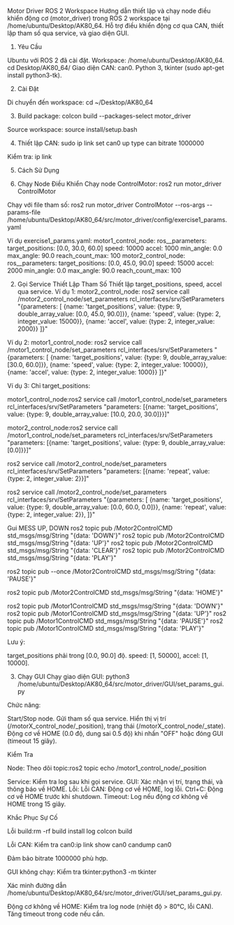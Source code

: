 Motor Driver ROS 2 Workspace
Hướng dẫn thiết lập và chạy node điều khiển động cơ (motor_driver) trong ROS 2 workspace tại /home/ubuntu/Desktop/AK80_64. Hỗ trợ điều khiển động cơ qua CAN, thiết lập tham số qua service, và giao diện GUI.

1. Yêu Cầu

Ubuntu với ROS 2 đã cài đặt.
Workspace: /home/ubuntu/Desktop/AK80_64.
cd Desktop/AK80_64/
Giao diện CAN: can0.
Python 3, tkinter (sudo apt-get install python3-tk).

2. Cài Đặt

Di chuyển đến workspace:
cd ~/Desktop/AK80_64


3. Build package:
colcon build --packages-select motor_driver


Source workspace:
source install/setup.bash


4. Thiết lập CAN:
sudo ip link set can0 up type can bitrate 1000000

Kiểm tra:
ip link



5. Cách Sử Dụng


1. Chạy Node Điều Khiển
Chạy node ControlMotor:
ros2 run motor_driver ControlMotor

Chạy với file tham số:
ros2 run motor_driver ControlMotor --ros-args --params-file /home/ubuntu/Desktop/AK80_64/src/motor_driver/config/exercise1_params.yaml

Ví dụ exercise1_params.yaml:
motor1_control_node:
  ros__parameters:
    target_positions: [0.0, 30.0, 60.0]
    speed: 10000
    accel: 1000
    min_angle: 0.0
    max_angle: 90.0
    reach_count_max: 100
motor2_control_node:
  ros__parameters:
    target_positions: [0.0, 45.0, 90.0]
    speed: 15000
    accel: 2000
    min_angle: 0.0
    max_angle: 90.0
    reach_count_max: 100

2. Gọi Service Thiết Lập Tham Số
Thiết lập target_positions, speed, accel qua service.
Ví dụ 1: motor2_control_node:
ros2 service call /motor2_control_node/set_parameters rcl_interfaces/srv/SetParameters "{parameters: [
    {name: 'target_positions', value: {type: 9, double_array_value: [0.0, 45.0, 90.0]}},
    {name: 'speed', value: {type: 2, integer_value: 15000}},
    {name: 'accel', value: {type: 2, integer_value: 2000}}
]}"

Ví dụ 2: motor1_control_node:
ros2 service call /motor1_control_node/set_parameters rcl_interfaces/srv/SetParameters "{parameters: [
    {name: 'target_positions', value: {type: 9, double_array_value: [30.0, 60.0]}},
    {name: 'speed', value: {type: 2, integer_value: 10000}},
    {name: 'accel', value: {type: 2, integer_value: 1000}}
]}"

Ví dụ 3: Chỉ target_positions:

motor1_control_node:ros2 service call /motor1_control_node/set_parameters rcl_interfaces/srv/SetParameters "parameters: [{name: 'target_positions', value: {type: 9, double_array_value: [10.0, 20.0, 30.0]}}]"


motor2_control_node:ros2 service call /motor1_control_node/set_parameters rcl_interfaces/srv/SetParameters "parameters: [{name: 'target_positions', value: {type: 9, double_array_value: [0.0]}}]"

ros2 service call /motor2_control_node/set_parameters rcl_interfaces/srv/SetParameters "parameters: [{name: 'repeat', value: {type: 2, integer_value: 2}}]"

ros2 service call /motor2_control_node/set_parameters rcl_interfaces/srv/SetParameters "{parameters: [
    {name: 'target_positions', value: {type: 9, double_array_value: [0.0, 60.0, 0.0]}},
    {name: 'repeat', value: {type: 2, integer_value: 2}},
]}"


Gui MESS UP, DOWN
ros2 topic pub /Motor2ControlCMD std_msgs/msg/String "{data: 'DOWN'}"
ros2 topic pub /Motor2ControlCMD std_msgs/msg/String "{data: 'UP'}"
ros2 topic pub /Motor2ControlCMD std_msgs/msg/String "{data: 'CLEAR'}"
ros2 topic pub /Motor2ControlCMD std_msgs/msg/String "{data: 'PLAY'}"

ros2 topic pub --once /Motor2ControlCMD std_msgs/msg/String "{data: 'PAUSE'}"

ros2 topic pub /Motor2ControlCMD std_msgs/msg/String "{data: 'HOME'}"

ros2 topic pub /Motor1ControlCMD std_msgs/msg/String "{data: 'DOWN'}"
ros2 topic pub /Motor1ControlCMD std_msgs/msg/String "{data: 'UP'}"
ros2 topic pub /Motor1ControlCMD std_msgs/msg/String "{data: 'PAUSE'}"
ros2 topic pub /Motor1ControlCMD std_msgs/msg/String "{data: 'PLAY'}"

Lưu ý:

target_positions phải trong [0.0, 90.0] độ.
speed: [1, 50000], accel: [1, 10000].

3. Chạy GUI
Chạy giao diện GUI:
python3 /home/ubuntu/Desktop/AK80_64/src/motor_driver/GUI/set_params_gui.py

Chức năng:

Start/Stop node.
Gửi tham số qua service.
Hiển thị vị trí (/motorX_control_node/_position), trạng thái (/motorX_control_node/_state).
Động cơ về HOME (0.0 độ, dung sai 0.5 độ) khi nhấn "OFF" hoặc đóng GUI (timeout 15 giây).

Kiểm Tra

Node: Theo dõi topic:ros2 topic echo /motor1_control_node/_position


Service: Kiểm tra log sau khi gọi service.
GUI: Xác nhận vị trí, trạng thái, và thông báo về HOME.
Lỗi:
Lỗi CAN: Động cơ về HOME, log lỗi.
Ctrl+C: Động cơ về HOME trước khi shutdown.
Timeout: Log nếu động cơ không về HOME trong 15 giây.



Khắc Phục Sự Cố

Lỗi build:rm -rf build install log
colcon build


Lỗi CAN:
Kiểm tra can0:ip link show can0
candump can0


Đảm bảo bitrate 1000000 phù hợp.


GUI không chạy:
Kiểm tra tkinter:python3 -m tkinter


Xác minh đường dẫn /home/ubuntu/Desktop/AK80_64/src/motor_driver/GUI/set_params_gui.py.


Động cơ không về HOME:
Kiểm tra log node (nhiệt độ > 80°C, lỗi CAN).
Tăng timeout trong code nếu cần.



